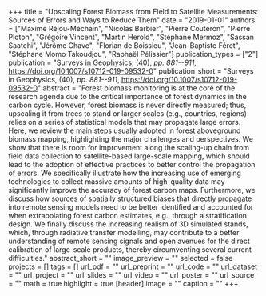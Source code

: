 +++
title = "Upscaling Forest Biomass from Field to Satellite Measurements: Sources of Errors and Ways to Reduce Them"
date = "2019-01-01"
authors = ["Maxime Réjou-Méchain", "Nicolas Barbier", "Pierre Couteron", "Pierre Ploton", "Grégoire Vincent", "Martin Herold", "Stéphane Mermoz", "Sassan Saatchi", "Jérôme Chave", "Florian de Boissieu", "Jean-Baptiste Féret", "Stéphane Momo Takoudjou", "Raphaël Pélissier"]
publication_types = ["2"]
publication = "Surveys in Geophysics, (40), _pp. 881--911_, https://doi.org/10.1007/s10712-019-09532-0"
publication_short = "Surveys in Geophysics, (40), _pp. 881--911_, https://doi.org/10.1007/s10712-019-09532-0"
abstract = "Forest biomass monitoring is at the core of the research agenda due to the critical importance of forest dynamics in the carbon cycle. However, forest biomass is never directly measured; thus, upscaling it from trees to stand or larger scales (e.g., countries, regions) relies on a series of statistical models that may propagate large errors. Here, we review the main steps usually adopted in forest aboveground biomass mapping, highlighting the major challenges and perspectives. We show that there is room for improvement along the scaling-up chain from field data collection to satellite-based large-scale mapping, which should lead to the adoption of effective practices to better control the propagation of errors. We specifically illustrate how the increasing use of emerging technologies to collect massive amounts of high-quality data may significantly improve the accuracy of forest carbon maps. Furthermore, we discuss how sources of spatially structured biases that directly propagate into remote sensing models need to be better identified and accounted for when extrapolating forest carbon estimates, e.g., through a stratification design. We finally discuss the increasing realism of 3D simulated stands, which, through radiative transfer modelling, may contribute to a better understanding of remote sensing signals and open avenues for the direct calibration of large-scale products, thereby circumventing several current difficulties."
abstract_short = ""
image_preview = ""
selected = false
projects = []
tags = []
url_pdf = ""
url_preprint = ""
url_code = ""
url_dataset = ""
url_project = ""
url_slides = ""
url_video = ""
url_poster = ""
url_source = ""
math = true
highlight = true
[header]
image = ""
caption = ""
+++
